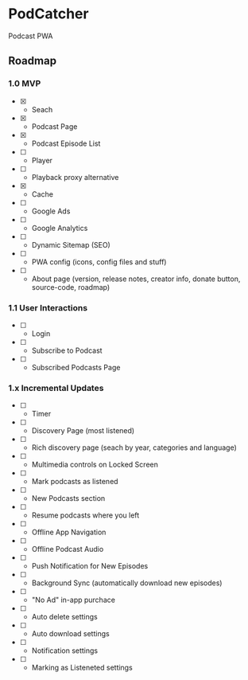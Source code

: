 # PodCatcher

Podcast PWA

## Roadmap

### 1.0 MVP
- [x] - Seach
- [x] - Podcast Page
- [x] - Podcast Episode List
- [ ] - Player
- [ ] - Playback proxy alternative
- [x] - Cache
- [ ] - Google Ads
- [ ] - Google Analytics
- [ ] - Dynamic Sitemap (SEO)
- [ ] - PWA config (icons, config files and stuff)
- [ ] - About page (version, release notes, creator info, donate button, source-code, roadmap)

### 1.1 User Interactions
- [ ] - Login
- [ ] - Subscribe to Podcast
- [ ] - Subscribed Podcasts Page

### 1.x Incremental Updates
- [ ] - Timer
- [ ] - Discovery Page (most listened)
- [ ] - Rich discovery page (seach by year, categories and language)
- [ ] - Multimedia controls on Locked Screen
- [ ] - Mark podcasts as listened
- [ ] - New Podcasts section
- [ ] - Resume podcasts where you left
- [ ] - Offline App Navigation
- [ ] - Offline Podcast Audio
- [ ] - Push Notification for New Episodes
- [ ] - Background Sync (automatically download new episodes)
- [ ] - "No Ad" in-app purchace
- [ ] - Auto delete settings
- [ ] - Auto download settings
- [ ] - Notification settings
- [ ] - Marking as Listeneted settings

